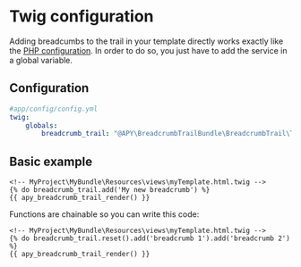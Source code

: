 # Twig configuration

Adding breadcumbs to the trail in your template directly works exactly like the [PHP configuration](php_configuration.md).
In order to do so, you just have to add the service in a global variable.

## Configuration

```yml
#app/config/config.yml
twig:
    globals:
        breadcrumb_trail: "@APY\BreadcrumbTrailBundle\BreadcrumbTrail\Trail"
```

## Basic example

```twig
<!-- MyProject\MyBundle\Resources\views\myTemplate.html.twig -->
{% do breadcrumb_trail.add('My new breadcrumb') %}
{{ apy_breadcrumb_trail_render() }}
```

Functions are chainable so you can write this code:

```twig
<!-- MyProject\MyBundle\Resources\views\myTemplate.html.twig -->
{% do breadcrumb_trail.reset().add('breadcrumb 1').add('breadcrumb 2') %}
{{ apy_breadcrumb_trail_render() }}
```
